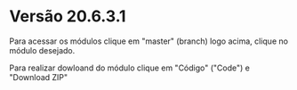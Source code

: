 # Versão 20.6.3.1

Para acessar os módulos clique em "master" (branch) logo acima, clique no módulo desejado.

Para realizar dowloand do módulo clique em "Código" ("Code") e "Download ZIP"